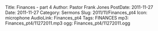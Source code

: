 Title: Finances - part 4
Author: Pastor Frank Jones
PostDate: 2011-11-27
Date: 2011-11-27
Category: Sermons
Slug: 2011/11/Finances_pt4
Icon: microphone
AudioLink: Finances_pt4
Tags: FINANCES
mp3: Finances_pt4/11272011.mp3
ogg: Finances_pt4/11272011.ogg
